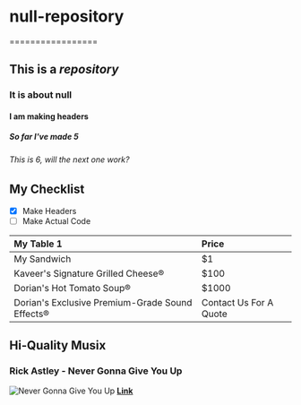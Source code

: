 # null-repository
=================
## This is a *repository*
### It is about **null**
#### I am making headers
##### So far I've made 5
###### This is 6, will the next one work?

## My Checklist
- [x] Make Headers
- [ ] Make Actual Code

|My Table 1|Price|
|:---|:---|
|My Sandwich|$1|
|Kaveer's Signature Grilled Cheese®|$100|
|Dorian's Hot Tomato Soup®|$1000|
|Dorian's Exclusive Premium-Grade Sound Effects®|Contact Us For A Quote|

## Hi-Quality Musix

### Rick Astley - **Never Gonna Give You Up**
![Never Gonna Give You Up](http://digitalspyuk.cdnds.net/15/48/1280x719/gallery-1448452218-rick-astley-never-gonna-give-you-up.jpg)
[**Link**](https://youtu.be/dQw4w9WgXcQ)
